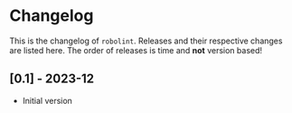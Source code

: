 # Changelog

This is the changelog of `robolint`. Releases and their respective
changes are listed here. The order of releases is time and **not** version based!

<!-- Valid subcategories
NOTE: please use them in this order.
### BREAKING CHANGES
### New features
### Bugfixes
### Documentation
### Miscellaneous
-->

## [0.1] - 2023-12

- Initial version
